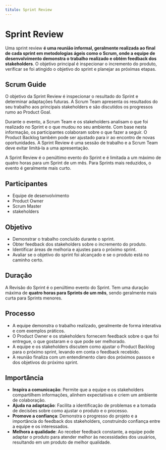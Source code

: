 ```yaml
---
titulo: Sprint Review
---
```


# Sprint Review

Uma sprint review **é uma reunião informal, geralmente realizada ao final de cada sprint em metodologias ágeis como o Scrum, onde a equipe de desenvolvimento demonstra o trabalho realizado e obtém feedback dos stakeholders**. O objetivo principal é inspecionar o incremento do produto, verificar se foi atingido o objetivo do sprint e planejar as próximas etapas.

## Scrum Guide

O objetivo da Sprint Review é inspecionar o resultado do Sprint e determinar adaptações futuras. A Scrum Team apresenta os resultados do seu trabalho aos principais stakeholders e são discutidos os progressos rumo ao Product Goal.

Durante o evento, a Scrum Team e os stakeholders analisam o que foi realizado no Sprint e o que mudou no seu ambiente. Com base nesta informação, os participantes colaboram sobre o que fazer a seguir. O Product Backlog também pode ser ajustado para ir ao encontro de novas oportunidades. A Sprint Review é uma sessão de trabalho e a Scrum Team deve evitar limitá‐la a uma apresentação.  

A Sprint Review é o penúltimo evento do Sprint e é limitada a um máximo de quatro horas para um Sprint de um mês. Para Sprints mais reduzidos, o evento é geralmente mais curto.

## Participantes

- Equipe de desenvolvimento
- Product Owner
- Scrum Master
- stakeholders

## Objetivo

- Demonstrar o trabalho concluído durante o sprint.
- Obter feedback dos stakeholders sobre o incremento do produto.
- Identificar áreas de melhoria e ajustes para o próximo sprint.
- Avaliar se o objetivo do sprint foi alcançado e se o produto está no caminho certo.

## Duração

A Revisão do Sprint é o penúltimo evento do Sprint. Tem uma duração máxima de **quatro horas para Sprints de um mês**, sendo geralmente mais curta para Sprints menores.

## Processo

- A equipe demonstra o trabalho realizado, geralmente de forma interativa e com exemplos práticos.
- O Product Owner e os stakeholders fornecem feedback sobre o que foi entregue, o que gostaram e o que pode ser melhorado.
- A equipe e os stakeholders discutem como ajustar o Product Backlog para o próximo sprint, levando em conta o feedback recebido.
- A reunião finaliza com um entendimento claro dos próximos passos e dos objetivos do próximo sprint.

## Importância

- **Inspira a comunicação**: Permite que a equipe e os stakeholders compartilhem informações, alinhem expectativas e criem um ambiente de colaboração.
- **Ajuda na adaptação**: Facilita a identificação de problemas e a tomada de decisões sobre como ajustar o produto e o processo.
- **Promove a confiança**: Demonstra o progresso do projeto e a importância do feedback dos stakeholders, construindo confiança entre a equipe e os interessados.
- **Melhora a qualidade**: Ao receber feedback constante, a equipe pode adaptar o produto para atender melhor às necessidades dos usuários, resultando em um produto de melhor qualidade.

